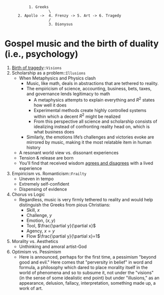                1. Greeks
                        \
          2. Apollo ->  4. Frenzy -> 5. Art -> 6. Tragedy 
                        /
                        3. Dionysus
                             
# Gospel music and the birth of duality (i.e., psychology)

1. [Birth of tragedy](https://en.wikisource.org/wiki/An_Attempt_at_Self-Criticism)::`Visions`
2. Scholarship as a problem::`Illusions`
   - When Metaphysics and Physics clash
       - Music, like math, deals in abstractions that are tethered to reality.
       - The empiricism of science, accounting, business, bets, taxes, and governance lends legitimacy to math
           - A metaphysics attempts to explain everything and $R^2$ states how well it does
           - Experimental methods create highly controlled systems within which a decent $R^2$ might be realized
           - From this perspective all science and scholarship consists of idealizing instead of confronting reality head on, which is what business does
       - Similarly, the emotions life’s challenges and victories evoke are mirrored by music, making it the most relatable item in human history
   - A resonant world view vs. dissonant experiences
   - Tension & release are born
   - You'll find that received wisdom [agrees and disagrees](https://github.com/abikesa/journal/tree/main?tab=readme-ov-file) with a lived experience
3. Empiricism vs. Romanticism::`Frailty`  
   - Uneven in tempo
   - Extremely self-confident
   - Dispensing of evidence
4. Chorus vs Logic
   - Regardless, music is very firmly tethered to reality and would help distinguish the Greeks from pious Christians:
      - Skill, $x$
      - Challenge, $y$
      - Emotion, $(x, y)$
      - Tool, $\frac{\partial y}{\partial x}$
      - Agency, $x=y$
      - Flow $\frac{\partial y}{\partial x}=1$
5. Morality vs. Aesthetics
   - Unthinking and amoral artist-God
6. Optimism vs. Pessimism
   - Here is announced, perhaps for the first time, a pessimism "beyond good and evil." Here comes that "perversity in belief" in word and formula, a philosophy which dared to place morality itself in the world of phenomena and so to subsume it, not under the "visions" (in the sense of some idealistic end point) but under "illusions," as an appearance, delusion, fallacy, interpretation, something made up, a work of art.







